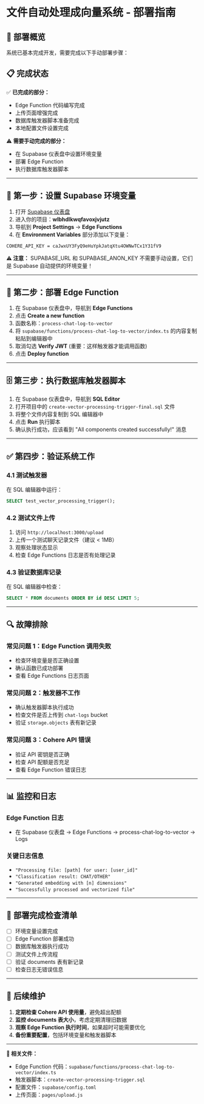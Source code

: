 # 文件自动处理成向量系统 - 部署指南

## 🎯 部署概览
系统已基本完成开发，需要完成以下手动部署步骤：

## 📋 完成状态
✅ **已完成的部分：**
- Edge Function 代码编写完成
- 上传页面增强完成  
- 数据库触发器脚本准备完成
- 本地配置文件设置完成

⚠️ **需要手动完成的部分：**
- 在 Supabase 仪表盘中设置环境变量
- 部署 Edge Function
- 执行数据库触发器脚本

---

## 🔧 第一步：设置 Supabase 环境变量

1. 打开 [Supabase 仪表盘](https://supabase.com/dashboard)
2. 进入你的项目：**wlbhdlkwqfavoxjvjutz**
3. 导航到 **Project Settings** → **Edge Functions**
4. 在 **Environment Variables** 部分添加以下变量：

```
COHERE_API_KEY = caJwxUY3FyQ9eHuYpkJatqXtu4OWNwTCx1Y31fV9
```

**⚠️ 注意：** SUPABASE_URL 和 SUPABASE_ANON_KEY 不需要手动设置，它们是 Supabase 自动提供的环境变量！

---

## 🚀 第二步：部署 Edge Function

1. 在 Supabase 仪表盘中，导航到 **Edge Functions**
2. 点击 **Create a new function**
3. 函数名称：`process-chat-log-to-vector`
4. 将 `supabase/functions/process-chat-log-to-vector/index.ts` 的内容复制粘贴到编辑器中
5. 取消勾选 **Verify JWT** (重要：这样触发器才能调用函数)
6. 点击 **Deploy function**

---

## 🗄️ 第三步：执行数据库触发器脚本

1. 在 Supabase 仪表盘中，导航到 **SQL Editor**
2. 打开项目中的 `create-vector-processing-trigger-final.sql` 文件
3. 将整个文件内容复制到 SQL 编辑器中
4. 点击 **Run** 执行脚本
5. 确认执行成功，应该看到 "All components created successfully!" 消息

---

## ✅ 第四步：验证系统工作

### 4.1 测试触发器
在 SQL 编辑器中运行：
```sql
SELECT test_vector_processing_trigger();
```

### 4.2 测试文件上传
1. 访问 `http://localhost:3000/upload`
2. 上传一个测试聊天记录文件（建议 < 1MB）
3. 观察处理状态显示
4. 检查 Edge Functions 日志是否有处理记录

### 4.3 验证数据库记录
在 SQL 编辑器中检查：
```sql
SELECT * FROM documents ORDER BY id DESC LIMIT 5;
```

---

## 🔍 故障排除

### 常见问题 1：Edge Function 调用失败
- 检查环境变量是否正确设置
- 确认函数已成功部署
- 查看 Edge Functions 日志页面

### 常见问题 2：触发器不工作
- 确认触发器脚本执行成功
- 检查文件是否上传到 `chat-logs` bucket
- 验证 `storage.objects` 表有新记录

### 常见问题 3：Cohere API 错误
- 验证 API 密钥是否正确
- 检查 API 配额是否充足
- 查看 Edge Function 错误日志

---

## 📊 监控和日志

### Edge Function 日志
- 在 Supabase 仪表盘 → Edge Functions → process-chat-log-to-vector → Logs

### 关键日志信息
- `"Processing file: [path] for user: [user_id]"`
- `"Classification result: CHAT/OTHER"`
- `"Generated embedding with [n] dimensions"`
- `"Successfully processed and vectorized file"`

---

## 🎉 部署完成检查清单

- [ ] 环境变量设置完成
- [ ] Edge Function 部署成功
- [ ] 数据库触发器执行成功
- [ ] 测试文件上传流程
- [ ] 验证 documents 表有新记录
- [ ] 检查日志无错误信息

---

## 📝 后续维护

1. **定期检查 Cohere API 使用量**，避免超出配额
2. **监控 documents 表大小**，考虑定期清理旧数据
3. **观察 Edge Function 执行时间**，如果超时可能需要优化
4. **备份重要配置**，包括环境变量和触发器脚本

---

**🔗 相关文件：**
- Edge Function 代码：`supabase/functions/process-chat-log-to-vector/index.ts`
- 触发器脚本：`create-vector-processing-trigger.sql`  
- 配置文件：`supabase/config.toml`
- 上传页面：`pages/upload.js`